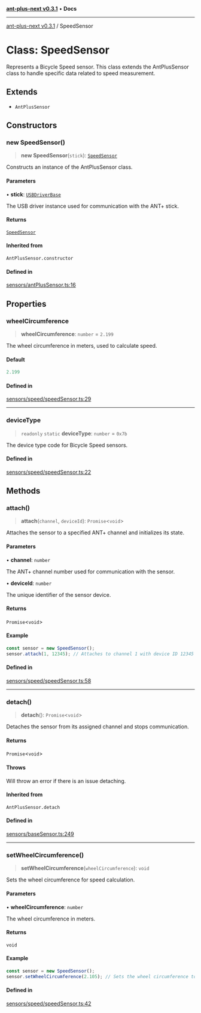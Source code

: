 [**ant-plus-next v0.3.1**](../README.md) • **Docs**

***

[ant-plus-next v0.3.1](../README.md) / SpeedSensor

# Class: SpeedSensor

Represents a Bicycle Speed sensor.
This class extends the AntPlusSensor class to handle specific data related to speed measurement.

## Extends

- `AntPlusSensor`

## Constructors

### new SpeedSensor()

> **new SpeedSensor**(`stick`): [`SpeedSensor`](SpeedSensor.md)

Constructs an instance of the AntPlusSensor class.

#### Parameters

• **stick**: [`USBDriverBase`](../interfaces/USBDriverBase.md)

The USB driver instance used for communication with the ANT+ stick.

#### Returns

[`SpeedSensor`](SpeedSensor.md)

#### Inherited from

`AntPlusSensor.constructor`

#### Defined in

[sensors/antPlusSensor.ts:16](https://github.com/Benjamin-Stefan/ant-plus-next/blob/c9567bc41ed33c15275cf583dde1cd362dcbccff/src/sensors/antPlusSensor.ts#L16)

## Properties

### wheelCircumference

> **wheelCircumference**: `number` = `2.199`

The wheel circumference in meters, used to calculate speed.

#### Default

```ts
2.199
```

#### Defined in

[sensors/speed/speedSensor.ts:29](https://github.com/Benjamin-Stefan/ant-plus-next/blob/c9567bc41ed33c15275cf583dde1cd362dcbccff/src/sensors/speed/speedSensor.ts#L29)

***

### deviceType

> `readonly` `static` **deviceType**: `number` = `0x7b`

The device type code for Bicycle Speed sensors.

#### Defined in

[sensors/speed/speedSensor.ts:22](https://github.com/Benjamin-Stefan/ant-plus-next/blob/c9567bc41ed33c15275cf583dde1cd362dcbccff/src/sensors/speed/speedSensor.ts#L22)

## Methods

### attach()

> **attach**(`channel`, `deviceId`): `Promise`\<`void`\>

Attaches the sensor to a specified ANT+ channel and initializes its state.

#### Parameters

• **channel**: `number`

The ANT+ channel number used for communication with the sensor.

• **deviceId**: `number`

The unique identifier of the sensor device.

#### Returns

`Promise`\<`void`\>

#### Example

```ts
const sensor = new SpeedSensor();
sensor.attach(1, 12345); // Attaches to channel 1 with device ID 12345
```

#### Defined in

[sensors/speed/speedSensor.ts:58](https://github.com/Benjamin-Stefan/ant-plus-next/blob/c9567bc41ed33c15275cf583dde1cd362dcbccff/src/sensors/speed/speedSensor.ts#L58)

***

### detach()

> **detach**(): `Promise`\<`void`\>

Detaches the sensor from its assigned channel and stops communication.

#### Returns

`Promise`\<`void`\>

#### Throws

Will throw an error if there is an issue detaching.

#### Inherited from

`AntPlusSensor.detach`

#### Defined in

[sensors/baseSensor.ts:249](https://github.com/Benjamin-Stefan/ant-plus-next/blob/c9567bc41ed33c15275cf583dde1cd362dcbccff/src/sensors/baseSensor.ts#L249)

***

### setWheelCircumference()

> **setWheelCircumference**(`wheelCircumference`): `void`

Sets the wheel circumference for speed calculation.

#### Parameters

• **wheelCircumference**: `number`

The wheel circumference in meters.

#### Returns

`void`

#### Example

```ts
const sensor = new SpeedSensor();
sensor.setWheelCircumference(2.105); // Sets the wheel circumference to 2.105 meters
```

#### Defined in

[sensors/speed/speedSensor.ts:42](https://github.com/Benjamin-Stefan/ant-plus-next/blob/c9567bc41ed33c15275cf583dde1cd362dcbccff/src/sensors/speed/speedSensor.ts#L42)
